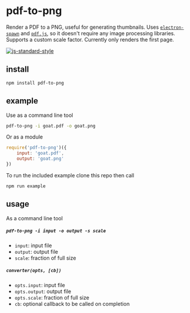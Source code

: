 # pdf-to-png

Render a PDF to a PNG, useful for generating thumbnails. Uses [`electron-spawn`](https://github.com/maxogden/electron-spawn) and [`pdf.js`](https://mozilla.github.io/pdf.js/), so it doesn't require any image processing libraries. Supports a custom scale factor. Currently only renders the first page.

[![js-standard-style](https://cdn.rawgit.com/feross/standard/master/badge.svg)](https://github.com/feross/standard)

## install

```
npm install pdf-to-png
```

## example

Use as a command line tool

```bash
pdf-to-png -i goat.pdf -o goat.png
```

Or as a module

```javascript
require('pdf-to-png')({
	input: 'goat.pdf',
	output: 'goat.png'
})
```

To run the included example clone this repo then call

```
npm run example
```

## usage

As a command line tool

##### `pdf-to-png -i input -o output -s scale`

- `input`: input file
- `output`: output file
- `scale`: fraction of full size

##### `converter(opts, [cb])`

- `opts.input`: input file
- `opts.output`: output file
- `opts.scale`: fraction of full size
- `cb`: optional callback to be called on completion

